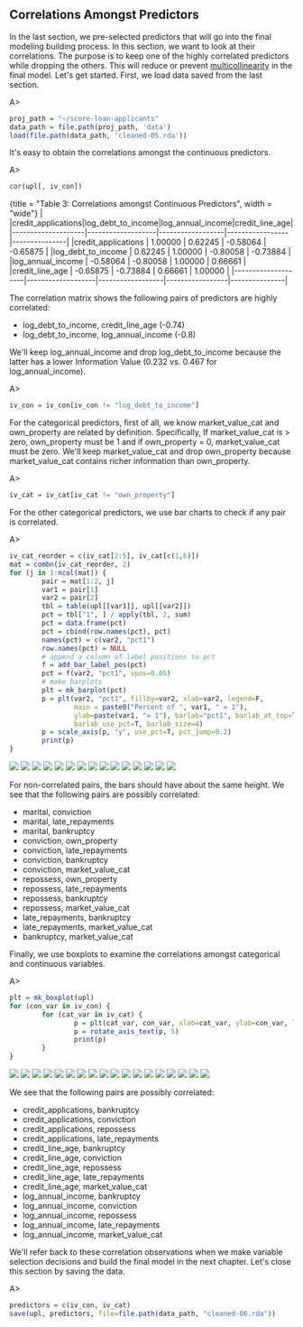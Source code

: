 ## Correlations Amongst Predictors

In the last section, we pre-selected predictors that will go into the final modeling building process. In this section, we want to look at their correlations. The purpose is to keep one of the highly correlated predictors while dropping the others. This will reduce or prevent [multicollinearity](http://en.wikipedia.org/wiki/Multicollinearity) in the final model. Let's get started. First, we load data saved from the last section.
        
A>
```r
proj_path = "~/score-loan-applicants"
data_path = file.path(proj_path, 'data')
load(file.path(data_path, 'cleaned-05.rda'))
```

It's easy to obtain the correlations amongst the continuous predictors.

A>
```r
cor(upl[, iv_con])
```

{title = "Table 3: Correlations amongst Continuous Predictors", width = "wide"}
|                    |credit_applications|log_debt_to_income|log_annual_income|credit_line_age|
|--------------------|-------------------|------------------|-----------------|---------------|
|credit_applications |     1.00000       |     0.62245      |    -0.58064     |   -0.65875    |
|log_debt_to_income  |     0.62245       |     1.00000      |    -0.80058     |   -0.73884    |
|log_annual_income   |    -0.58064       |    -0.80058      |     1.00000     |    0.66661    |
|credit_line_age     |    -0.65875       |    -0.73884      |     0.66661     |    1.00000    |
|--------------------|-------------------|------------------|-----------------|---------------|                    


The correlation matrix shows the following pairs of predictors are highly correlated:

* log_debt_to_income, credit_line_age (-0.74)
* log_debt_to_income, log_annual_income (-0.8)

We'll keep log_annual_income and drop log_debt_to_income because the latter has a lower Information Value (0.232 vs. 0.467 for log_annual_income).

A>
```r
iv_con = iv_con[iv_con != "log_debt_to_income"]
```

For the categorical predictors, first of all, we know market_value_cat and own_property are related by definition. Specifically, If market_value_cat is > zero, own_property must be 1 and if own_property = 0, market_value_cat must be zero. We'll keep market_value_cat and drop own_property because market_value_cat contains richer information than own_property. 

A>
```r
iv_cat = iv_cat[iv_cat != "own_property"]
```

For the other categorical predictors, we use bar charts to check if any pair is correlated.

A>
```r
iv_cat_reorder = c(iv_cat[2:5], iv_cat[c(1,6)])
mat = combn(iv_cat_reorder, 2)
for (j in 1:ncol(mat)) {
        pair = mat[1:2, j]
        var1 = pair[1]
        var2 = pair[2]
        tbl = table(upl[[var1]], upl[[var2]])
        pct = tbl["1", ] / apply(tbl, 2, sum)
        pct = data.frame(pct)
        pct = cbind(row.names(pct), pct)
        names(pct) = c(var2, "pct1")
        row.names(pct) = NULL
        # append a column of label positions to pct
        f = add_bar_label_pos(pct)
        pct = f(var2, "pct1", vpos=0.05)
        # make barplots
        plt = mk_barplot(pct)
        p = plt(var2, "pct1", fillby=var2, xlab=var2, legend=F,
                main = paste0("Percent of ", var1, " = 1"),
                ylab=paste(var1, "= 1"), barlab="pct1", barlab_at_top=T,
                barlab_use_pct=T, barlab_size=4)
        p = scale_axis(p, "y", use_pct=T, pct_jump=0.2)
        print(p)
}
```

![](images/cat_vs_cat-1.png) ![](images/cat_vs_cat-2.png) ![](images/cat_vs_cat-3.png) ![](images/cat_vs_cat-4.png) ![](images/cat_vs_cat-5.png) ![](images/cat_vs_cat-6.png) ![](images/cat_vs_cat-7.png) ![](images/cat_vs_cat-8.png) ![](images/cat_vs_cat-9.png) ![](images/cat_vs_cat-10.png) ![](images/cat_vs_cat-11.png) ![](images/cat_vs_cat-12.png) ![](images/cat_vs_cat-13.png) ![](images/cat_vs_cat-14.png) ![](images/cat_vs_cat-15.png) 

For non-correlated pairs, the bars should have about the same height. We see that the following pairs are possibly correlated:

* marital, conviction
* marital, late_repayments
* marital, bankruptcy
* conviction, own_property
* conviction, late_repayments
* conviction, bankruptcy
* conviction, market_value_cat
* repossess, own_property
* repossess, late_repayments
* repossess, bankruptcy
* repossess, market_value_cat
* late_repayments, bankruptcy
* late_repayments, market_value_cat
* bankruptcy, market_value_cat

Finally, we use boxplots to examine the correlations amongst categorical and continuous variables.

A>
```r
plt = mk_boxplot(upl)
for (con_var in iv_con) {
        for (cat_var in iv_cat) {
                p = plt(cat_var, con_var, xlab=cat_var, ylab=con_var, legend=F)
                p = rotate_axis_text(p, 5)
                print(p)
        }
}
```

![](images/con_vs_cat-1.png) ![](images/con_vs_cat-2.png) ![](images/con_vs_cat-3.png) ![](images/con_vs_cat-4.png) ![](images/con_vs_cat-5.png) ![](images/con_vs_cat-6.png) ![](images/con_vs_cat-7.png) ![](images/con_vs_cat-8.png) ![](images/con_vs_cat-9.png) ![](images/con_vs_cat-10.png) ![](images/con_vs_cat-11.png) ![](images/con_vs_cat-12.png) ![](images/con_vs_cat-13.png) ![](images/con_vs_cat-14.png) ![](images/con_vs_cat-15.png) ![](images/con_vs_cat-16.png) ![](images/con_vs_cat-17.png) ![](images/con_vs_cat-18.png) 

We see that the following pairs are possibly correlated:

* credit_applications, bankruptcy
* credit_applications, conviction
* credit_applications, repossess
* credit_applications, late_repayments
* credit_line_age, bankruptcy
* credit_line_age, conviction
* credit_line_age, repossess
* credit_line_age, late_repayments
* credit_line_age, market_value_cat
* log_annual_income, bankruptcy
* log_annual_income, conviction
* log_annual_income, repossess
* log_annual_income, late_repayments
* log_annual_income, market_value_cat 

We'll refer back to these correlation observations when we make variable selection decisions and build the final model in the next chapter. Let's close this section by saving the data.

A>
```r
predictors = c(iv_con, iv_cat)
save(upl, predictors, file=file.path(data_path, "cleaned-06.rda"))
```

